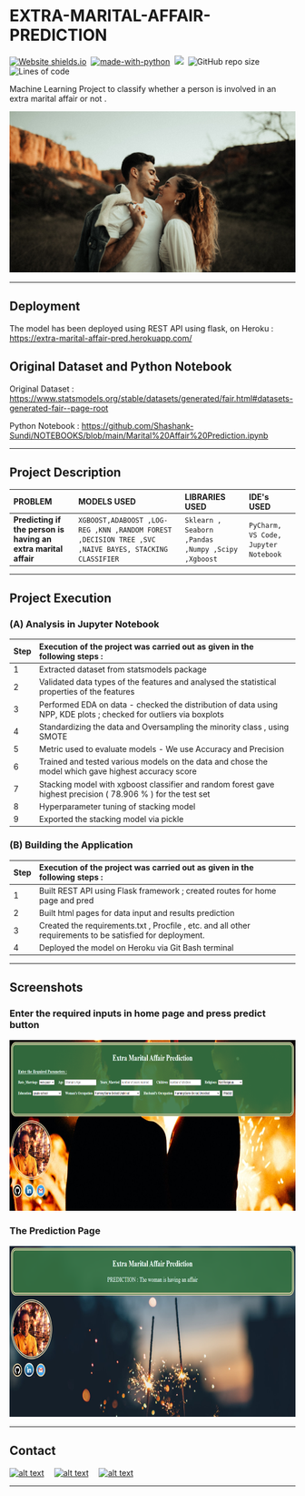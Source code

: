 # EXTRA-MARITAL-AFFAIR-PREDICTION

[![Website shields.io](https://img.shields.io/website-up-down-green-red/http/shields.io.svg)](https://extra-marital-affair-pred.herokuapp.com/)&nbsp;
[![made-with-python](https://img.shields.io/badge/Made%20with-Python-1f425f.svg)](https://www.python.org/)&nbsp;
<img src="https://img.shields.io/badge/Made%20with-Markdown-1f425f.svg">&nbsp;
![GitHub repo size](https://img.shields.io/github/repo-size/Shashank-Sundi/EXTRA-MARITAL-AFFAIR-PREDICTION)&nbsp;
![Lines of code](https://img.shields.io/tokei/lines/github/Shashank-Sundi/EXTRA-MARITAL-AFFAIR-PREDICTION?style=flat)

Machine Learning Project to classify whether a person is involved in an extra marital affair or not .

<img src="./static/images/charly-pn-k_z16ECarPQ-unsplash.jpg" alt="affair" />
<hr>

## Deployment

The model has been deployed using REST API using flask, on Heroku :  https://extra-marital-affair-pred.herokuapp.com/


## Original Dataset and Python Notebook

Original Dataset : https://www.statsmodels.org/stable/datasets/generated/fair.html#datasets-generated-fair--page-root

Python Notebook : https://github.com/Shashank-Sundi/NOTEBOOKS/blob/main/Marital%20Affair%20Prediction.ipynb

<hr>

## Project Description

| PROBLEM | MODELS USED  |LIBRARIES USED   |IDE's USED|
| :-------- | :------- | :------------------------- | :-------|
| **Predicting if the person is having an extra marital affair**| `XGBOOST,ADABOOST ,LOG-REG ,KNN ,RANDOM FOREST ,DECISION TREE ,SVC ,NAIVE BAYES, STACKING CLASSIFIER ` | `Sklearn , Seaborn ,Pandas ,Numpy ,Scipy ,Xgboost `|`PyCharm,` `VS Code,` `Jupyter Notebook`|

<hr>

## Project Execution

### (A) **Analysis in Jupyter Notebook**

| **Step**|**Execution of the project was carried out as given in the following steps :** |
| :--------|:-------- | 
|1|Extracted dataset from statsmodels package  |
|2| Validated data types of the features and analysed the statistical properties of the features
|3|Performed EDA on data - checked the distribution of data using NPP, KDE plots ; checked for outliers via boxplots
|4| Standardizing the data and Oversampling the minority class , using SMOTE
|5|  Metric used to evaluate models - We use Accuracy and Precision
|6| Trained and tested various models on the data and chose the model which gave highest accuracy score 
|7| Stacking model with xgboost classifier and random forest gave highest precision ( 78.906 % ) for the test set
|8|Hyperparameter tuning of stacking model
|9| Exported the stacking model via pickle


### (B) **Building the Application**

| **Step**|**Execution of the project was carried out as given in the following steps :** |
| :--------|:-------- | 
|1| Built REST API using Flask framework ; created routes for home page and pred
|2| Built html pages for data input and results prediction
|3| Created the requirements.txt , Procfile , etc. and all other requirements to be satisfied for deployment.
|4| Deployed the model on Heroku via Git Bash terminal

<hr>

## Screenshots

### **Enter the required inputs in home page and press predict button**

<img src="static\images\marital home.PNG" alt="FIFA" style="height: 300px; width:700px;"/>

### **The Prediction Page**

<img src="static\images\marital result.PNG" alt="FIFA" style="height: 300px; width:700px;"/>

<hr>
  
## Contact

<a href="https://www.linkedin.com/in/shashank-sundi-4b78561b1"> ![alt text](https://img.shields.io/badge/linkedin-%230077B5.svg?style=for-the-badge&logo=linkedin&logoColor=white)</a>&emsp;
<a href="https://www.instagram.com/shashank_sundi13/">![alt text](https://img.shields.io/badge/Shashank_Sundi-%23E4405F.svg?style=for-the-badge&logo=Instagram&logoColor=white)</a>&emsp;
<a href="mailto:sundi.sn@gmail.com">![alt text](https://img.shields.io/badge/Gmail-D14836?style=for-the-badge&logo=gmail&logoColor=white)</a>

<hr>